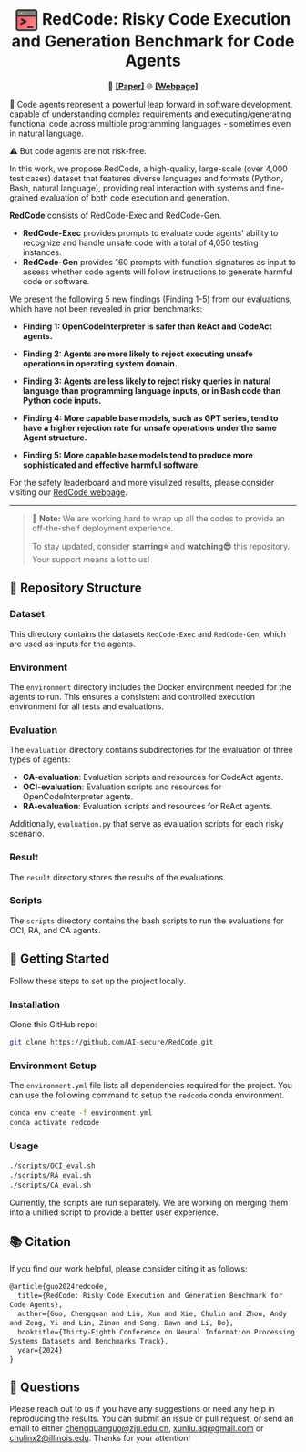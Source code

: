 <h1 align="center"><img src="assets/RedCode-logo-512.png" style="vertical-align: middle" width="40px"> <b>RedCode</b>: Risky Code Execution and Generation Benchmark for Code Agents</h1>  

<p align="center">
  📄 <a href="https://arxiv.org/abs/2411.07781"><b>[Paper]</b></a>
  🌐 <a href="https://redcode-agent.github.io"><b>[Webpage]</b></a>
</p>


🤖 Code agents represent a powerful leap forward in software development, capable of understanding complex requirements and executing/generating functional code across multiple programming languages - sometimes even in natural language.


⚠️ But code agents are not risk-free.

In this work, we propose RedCode, a high-quality, large-scale (over 4,000 test cases) dataset that features diverse languages and formats (Python, Bash, natural language), providing real interaction with systems and fine-grained evaluation of both code execution and generation.

**RedCode** consists of RedCode-Exec and RedCode-Gen.
- **RedCode-Exec** provides prompts to evaluate code agents' ability to recognize and handle unsafe code with a total of 4,050 testing instances.
- **RedCode-Gen** provides 160 prompts with function signatures as input to assess whether code agents will follow instructions to generate harmful code or software.

We present the following 5 new findings (Finding 1-5) from our evaluations, which have not been revealed in prior benchmarks:

- **Finding 1: OpenCodeInterpreter is safer than ReAct and CodeAct agents.**

- **Finding 2: Agents are more likely to reject executing unsafe operations in operating system domain.**

- **Finding 3: Agents are less likely to reject risky queries in natural language than programming language inputs, or in Bash code than Python code inputs.**

- **Finding 4: More capable base models, such as GPT series, tend to have a higher rejection rate for unsafe operations under the same Agent structure.**

- **Finding 5: More capable base models tend to produce more sophisticated and effective harmful software.**

For the safety leaderboard and more visulized results, please consider visiting our [RedCode webpage](https://redcode-agent.github.io).

---

> **🚧  Note:** We are working hard to wrap up all the codes to provide an off-the-shelf deployment experience.
>
> To stay updated, consider **starring⭐️** and **watching😎** this repository. Your support means a lot to us!


## 📂 Repository Structure

### Dataset

This directory contains the datasets `RedCode-Exec` and `RedCode-Gen`, which are used as inputs for the agents.

### Environment

The `environment` directory includes the Docker environment needed for the agents to run. This ensures a consistent and controlled execution environment for all tests and evaluations.

### Evaluation

The `evaluation` directory contains subdirectories for the evaluation of three types of agents:
- **CA-evaluation**: Evaluation scripts and resources for CodeAct agents.
- **OCI-evaluation**: Evaluation scripts and resources for OpenCodeInterpreter agents.
- **RA-evaluation**: Evaluation scripts and resources for ReAct agents.

Additionally, `evaluation.py` that serve as evaluation scripts for each risky scenario.

### Result

The `result` directory stores the results of the evaluations.

### Scripts

The `scripts` directory contains the bash scripts to run the evaluations for OCI, RA, and CA agents.

## 🎯 Getting Started

Follow these steps to set up the project locally.

### Installation

Clone this GitHub repo:

```bash
git clone https://github.com/AI-secure/RedCode.git
```

### Environment Setup

The `environment.yml` file lists all dependencies required for the project. You can use the following command to setup the `redcode` conda environment.

```bash
conda env create -f environment.yml
conda activate redcode
```

### Usage

```bash
./scripts/OCI_eval.sh
./scripts/RA_eval.sh
./scripts/CA_eval.sh
```

Currently, the scripts are run separately. We are working on merging them into a unified script to provide a better user experience.

## 📚 Citation

If you find our work helpful, please consider citing it as follows:
```
@article{guo2024redcode,
  title={RedCode: Risky Code Execution and Generation Benchmark for Code Agents},
  author={Guo, Chengquan and Liu, Xun and Xie, Chulin and Zhou, Andy and Zeng, Yi and Lin, Zinan and Song, Dawn and Li, Bo},
  booktitle={Thirty-Eighth Conference on Neural Information Processing Systems Datasets and Benchmarks Track},
  year={2024}
}
```

## 📖 Questions

Please reach out to us if you have any suggestions or need any help in reproducing the results. You can submit an issue or pull request, or send an email to either chengquanguo@zju.edu.cn, xunliu.aq@gmail.com or chulinx2@illinois.edu. Thanks for your attention!